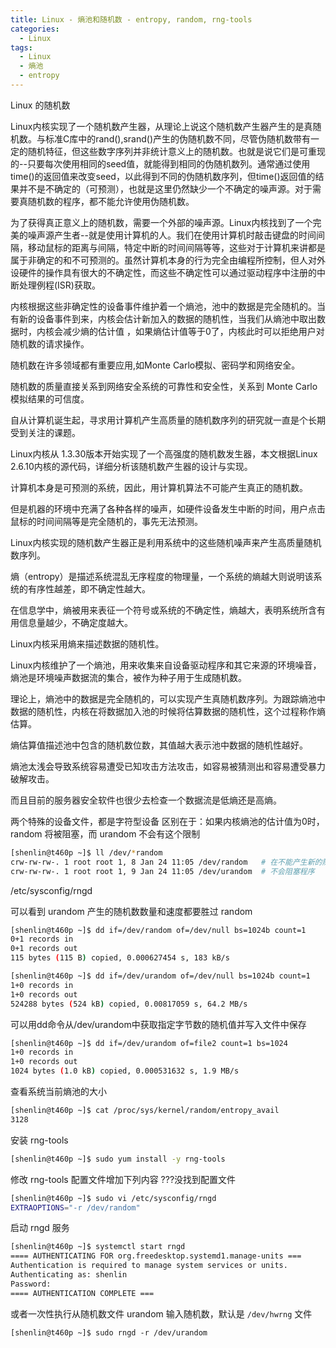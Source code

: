 ```yaml
---
title: Linux - 熵池和随机数 - entropy, random, rng-tools
categories:
  - Linux
tags:
  - Linux
  - 熵池
  - entropy
---
```


Linux 的随机数

<!--more-->

Linux内核实现了一个随机数产生器，从理论上说这个随机数产生器产生的是真随机数。与标准C库中的rand(),srand()产生的伪随机数不同，尽管伪随机数带有一定的随机特征，但这些数字序列并非统计意义上的随机数。也就是说它们是可重现的--只要每次使用相同的seed值，就能得到相同的伪随机数列。通常通过使用time()的返回值来改变seed，以此得到不同的伪随机数序列，但time()返回值的结果并不是不确定的（可预测），也就是这里仍然缺少一个不确定的噪声源。对于需要真随机数的程序，都不能允许使用伪随机数。

 

为了获得真正意义上的随机数，需要一个外部的噪声源。Linux内核找到了一个完美的噪声源产生者--就是使用计算机的人。我们在使用计算机时敲击键盘的时间间隔，移动鼠标的距离与间隔，特定中断的时间间隔等等，这些对于计算机来讲都是属于非确定的和不可预测的。虽然计算机本身的行为完全由编程所控制，但人对外设硬件的操作具有很大的不确定性，而这些不确定性可以通过驱动程序中注册的中断处理例程(ISR)获取。

内核根据这些非确定性的设备事件维护着一个熵池，池中的数据是完全随机的。当有新的设备事件到来，内核会估计新加入的数据的随机性，当我们从熵池中取出数据时，内核会减少熵的估计值 ，如果熵估计值等于0了，内核此时可以拒绝用户对随机数的请求操作。


随机数在许多领域都有重要应用,如Monte Carlo模拟、密码学和网络安全。

随机数的质量直接关系到网络安全系统的可靠性和安全性，关系到 Monte Carlo模拟结果的可信度。

自从计算机诞生起，寻求用计算机产生高质量的随机数序列的研究就一直是个长期受到关注的课题。

Linux内核从 1.3.30版本开始实现了一个高强度的随机数发生器，本文根据Linux 2.6.10内核的源代码，详细分析该随机数产生器的设计与实现。

计算机本身是可预测的系统，因此，用计算机算法不可能产生真正的随机数。

但是机器的环境中充满了各种各样的噪声，如硬件设备发生中断的时间，用户点击鼠标的时间间隔等是完全随机的，事先无法预测。

Linux内核实现的随机数产生器正是利用系统中的这些随机噪声来产生高质量随机数序列。



熵（entropy）是描述系统混乱无序程度的物理量，一个系统的熵越大则说明该系统的有序性越差，即不确定性越大。

在信息学中，熵被用来表征一个符号或系统的不确定性，熵越大，表明系统所含有用信息量越少，不确定度越大。

Linux内核采用熵来描述数据的随机性。

Linux内核维护了一个熵池，用来收集来自设备驱动程序和其它来源的环境噪音，熵池是环境噪声数据流的集合，被作为种子用于生成随机数。

理论上，熵池中的数据是完全随机的，可以实现产生真随机数序列。为跟踪熵池中数据的随机性，内核在将数据加入池的时候将估算数据的随机性，这个过程称作熵估算。

熵估算值描述池中包含的随机数位数，其值越大表示池中数据的随机性越好。


熵池太浅会导致系统容易遭受已知攻击方法攻击，如容易被猜测出和容易遭受暴力破解攻击。

而且目前的服务器安全软件也很少去检查一个数据流是低熵还是高熵。

两个特殊的设备文件，都是字符型设备
区别在于：如果内核熵池的估计值为0时，random 将被阻塞，而 urandom 不会有这个限制
```bash
[shenlin@t460p ~]$ ll /dev/*random
crw-rw-rw-. 1 root root 1, 8 Jan 24 11:05 /dev/random   # 在不能产生新的随机数时会阻塞程序
crw-rw-rw-. 1 root root 1, 9 Jan 24 11:05 /dev/urandom  # 不会阻塞程序
```

/etc/sysconfig/rngd

可以看到 urandom 产生的随机数数量和速度都要胜过 random
```bash
[shenlin@t460p ~]$ dd if=/dev/random of=/dev/null bs=1024b count=1
0+1 records in
0+1 records out
115 bytes (115 B) copied, 0.000627454 s, 183 kB/s

[shenlin@t460p ~]$ dd if=/dev/urandom of=/dev/null bs=1024b count=1
1+0 records in
1+0 records out
524288 bytes (524 kB) copied, 0.00817059 s, 64.2 MB/s
```

可以用dd命令从/dev/urandom中获取指定字节数的随机值并写入文件中保存
```bash
[shenlin@t460p ~]$ dd if=/dev/urandom of=file2 count=1 bs=1024
1+0 records in
1+0 records out
1024 bytes (1.0 kB) copied, 0.000531632 s, 1.9 MB/s
```

查看系统当前熵池的大小
```bash
[shenlin@t460p ~]$ cat /proc/sys/kernel/random/entropy_avail 
3128
```

安装 rng-tools
```bash
[shenlin@t460p ~]$ sudo yum install -y rng-tools
```

修改 rng-tools 配置文件增加下列内容 ???没找到配置文件
```bash
[shenlin@t460p ~]$ sudo vi /etc/sysconfig/rngd
EXTRAOPTIONS="-r /dev/random"
```

启动 rngd 服务
```bash
[shenlin@t460p ~]$ systemctl start rngd
==== AUTHENTICATING FOR org.freedesktop.systemd1.manage-units ===
Authentication is required to manage system services or units.
Authenticating as: shenlin
Password: 
==== AUTHENTICATION COMPLETE ===
```

或者一次性执行从随机数文件 urandom 输入随机数，默认是 `/dev/hwrng` 文件
```
[shenlin@t460p ~]$ sudo rngd -r /dev/urandom
```
